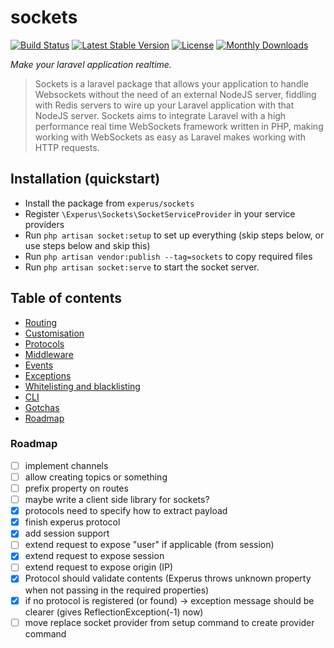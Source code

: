 # sockets
 
[![Build Status](https://travis-ci.org/Experus/sockets.svg?branch=dev)](https://travis-ci.org/Experus/sockets) [![Latest Stable Version](https://poser.pugx.org/experus/sockets/v/stable)](https://packagist.org/packages/experus/sockets) [![License](https://poser.pugx.org/experus/sockets/license)](https://packagist.org/packages/experus/sockets) [![Monthly Downloads](https://poser.pugx.org/experus/sockets/d/monthly)](https://packagist.org/packages/experus/sockets)

*Make your laravel application realtime.*

> Sockets is a laravel package that allows your application to handle Websockets without the need of an external NodeJS server, fiddling with Redis servers to wire up your Laravel application with that NodeJS server. Sockets aims to integrate Laravel with a high performance real time WebSockets framework written in PHP, making working with WebSockets as easy as Laravel makes working with HTTP requests.

## Installation (quickstart)

- Install the package from `experus/sockets`
- Register `\Experus\Sockets\SocketServiceProvider` in your service providers
- Run `php artisan socket:setup` to set up everything (skip steps below, or use steps below and skip this)
- Run `php artisan vendor:publish --tag=sockets` to copy required files
- Run `php artisan socket:serve` to start the socket server.

## Table of contents

- [Routing](docs/routing.md)
- [Customisation](docs/provider.md)
- [Protocols](docs/protocols.md)
- [Middleware](docs/middleware.md)
- [Events](docs/events.md)
- [Exceptions](docs/exceptions.md)
- [Whitelisting and blacklisting](docs/listing.md)
- [CLI](docs/artisan.md)
- [Gotchas](docs/gotchas.md)
- [Roadmap](#roadmap)

### Roadmap

- [ ] implement channels
- [ ] allow creating topics or something
- [ ] prefix property on routes
- [ ] maybe write a client side library for sockets?
- [x] protocols need to specify how to extract payload
- [x] finish experus protocol
- [x] add session support
- [ ] extend request to expose "user" if applicable (from session)
- [x] extend request to expose session
- [ ] extend request to expose origin (IP)
- [x] Protocol should validate contents (Experus throws unknown property when not passing in the required properties)
- [x] if no protocol is registered (or found) -> exception message should be clearer (gives ReflectionException(-1) now)
- [ ] move replace socket provider from setup command to create provider command